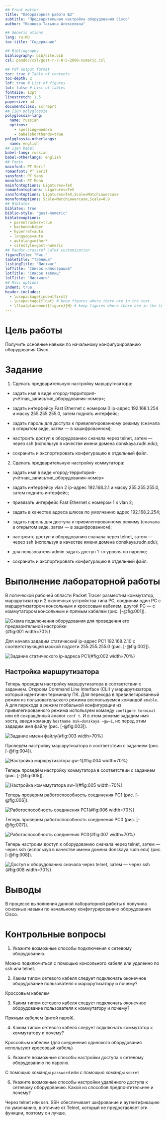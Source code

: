 ```yaml
---
## Front matter
title: "Лабораторная работа №2"
subtitle: "Предварительная настройка оборудования Cisco"
author: "Коннова Татьяна Алексеевна"

## Generic otions
lang: ru-RU
toc-title: "Содержание"

## Bibliography
bibliography: bib/cite.bib
csl: pandoc/csl/gost-r-7-0-5-2008-numeric.csl

## Pdf output format
toc: true # Table of contents
toc-depth: 2
lof: true # List of figures
lot: false # List of tables
fontsize: 12pt
linestretch: 1.5
papersize: a4
documentclass: scrreprt
## I18n polyglossia
polyglossia-lang:
  name: russian
  options:
	- spelling=modern
	- babelshorthands=true
polyglossia-otherlangs:
  name: english
## I18n babel
babel-lang: russian
babel-otherlangs: english
## Fonts
mainfont: PT Serif
romanfont: PT Serif
sansfont: PT Sans
monofont: PT Mono
mainfontoptions: Ligatures=TeX
romanfontoptions: Ligatures=TeX
sansfontoptions: Ligatures=TeX,Scale=MatchLowercase
monofontoptions: Scale=MatchLowercase,Scale=0.9
## Biblatex
biblatex: true
biblio-style: "gost-numeric"
biblatexoptions:
  - parentracker=true
  - backend=biber
  - hyperref=auto
  - language=auto
  - autolang=other*
  - citestyle=gost-numeric
## Pandoc-crossref LaTeX customization
figureTitle: "Рис."
tableTitle: "Таблица"
listingTitle: "Листинг"
lofTitle: "Список иллюстраций"
lotTitle: "Список таблиц"
lolTitle: "Листинги"
## Misc options
indent: true
header-includes:
  - \usepackage{indentfirst}
  - \usepackage{float} # keep figures where there are in the text
  - \floatplacement{figure}{H} # keep figures where there are in the text
---
```


# Цель работы

Получить основные навыки по начальному конфигурированию оборудования Cisco.

# Задание

1. Сделать предварительную настройку маршрутизатора:

- задать имя в виде «город-территория-учётная_записьтип_оборудования-номер»;

- задать интерфейсу Fast Ethernet с номером 0 ip-адрес 192.168.1.254 и маску 255.255.255.0, затем поднять интерфейс;

- задать пароль для доступа к привилегированному режиму (сначала в открытом виде, затем — в зашифрованном);

- настроить доступ к оборудованию сначала через telnet, затем — через ssh (используя в качестве имени домена donskaya.rudn.edu);

- сохранить и экспортировать конфигурацию в отдельный файл.

2. Сделать предварительную настройку коммутатора:

- задать имя в виде «город-территория-учётная_записьтип_оборудования-номер» 
 
- задать интерфейсу vlan 2 ip-адрес 192.168.2.1 и маску 255.255.255.0, затем поднять интерфейс;

- привязать интерфейс Fast Ethernet с номером 1 к vlan 2;

- задать в качестве адреса шлюза по умолчанию адрес 192.168.2.254;

- задать пароль для доступа к привилегированному режиму (сначала в открытом виде, затем — в зашифрованном);

- настроить доступ к оборудованию сначала через telnet, затем — через ssh (используя в качестве имени домена donskaya.rudn.edu);

- для пользователя admin задать доступ 1-го уровня по паролю;

- сохранить и экспортировать конфигурацию в отдельный файл.



# Выполнение лабораторной работы

В логической рабочей области Packet Tracer разместим коммутатор, маршрутизатор и 2 оконечных устройства типа PC, соединим один PC
с маршрутизатором консольным и кроссовым кабелем, другой PC — с коммутатором консольным и прямым кабелем (рис. [-@fig:001]).

![Схема подключения оборудования для проведения его предварительной настройки](image/1.png){#fig:001 width=70%}

Для начала зададим статический ip-адрес PC1 192.168.2.10 с соответствующей маской подсети 255.255.255.0 (рис. [-@fig:002]).

![Задание статического ip-адреса PC1](image/2.png){#fig:002 width=70%}

## Настройка маршрутизатора

Теперь проведем настройку маршрутизатора в соответствии с заданием. Откроем Command Line Interface (CLI) у маршрутизатора, который идентичен терминалу ПК. Для перехода в привилегированный режим из пользовательского режима воспользуемся командой `enable`. А для перехода в режим глобальной конфигурации из привилегированного режима используем команду `configure terminal` или её сокращённый аналог `conf t`. И в этом режиме зададим имя хоста, введя команду `hostname msk−donskaya −gw−1`, но перед этим зададим имя файлу (рис. [-@fig:003]).

![Задание имени файлу](image/3.png){#fig:003 width=70%}

Проведём настройку маршрутизатора в соответствии с заданием (рис. [-@fig:004]).

![Настройка маршрутизатора gw-1](image/4.png){#fig:004 width=70%}

Теперь проведём настройку коммутатора в соответствии с заданием (рис. [-@fig:005]).

![Настройка комммутатора sw-1](image/5.png){#fig:005 width=70%}

Теперь проверим работоспособность соединения PC1 (рис. [-@fig:006]). 

![Работоспособность соединения PC1](image/6.png){#fig:006 width=70%}

Теперь проверим работоспособность соединения PC0 (рис. [-@fig:007]).

![Работоспособность соединения PC0 ](image/7.png){#fig:007 width=70%}

Теперь настроим доступ к оборудованию сначала через telnet, затем — через ssh (используя в качестве имени домена donskaya.rudn.edu) (рис. [-@fig:008]).

![Доступ к оборудованию сначала через telnet, затем — через ssh ](image/8.png){#fig:008 width=70%}

# Выводы

В процессе выполнения данной лабораторной работы я получила основные навыки по начальному конфигурированию оборудования Cisco.

# Контрольные вопросы

1. Укажите возможные способы подключения к сетевому оборудованию.

Можно подключиться с помощью консольного кабеля или удаленно по ssh или telnet.

2. Каким типом сетевого кабеля следует подключать оконечное оборудование пользователя к маршрутизатору и почему?

Кроссовым кабелем

3. Каким типом сетевого кабеля следует подключать оконечное оборудование
пользователя к коммутатору и почему?

Прямым кабелем (витой парой).

4. Каким типом сетевого кабеля следует подключать коммутатор к коммутатору и почему?

Кроссовым кабелем (для соединения одинокого оборудования используют кроссовый кабель)

5. Укажите возможные способы настройки доступа к сетевому оборудованию
по паролю.

С помощью команды `password` или с помощью команды `secret`

6. Укажите возможные способы настройки удалённого доступа к сетевому
оборудованию. Какой из способов предпочтительнее и почему?

Через telnet или ssh. SSH обеспечивает шифрование и аутентификацию по умолчанию, в отличие от Telnet, который не предоставляет эти функции, поэтому он лучше.
